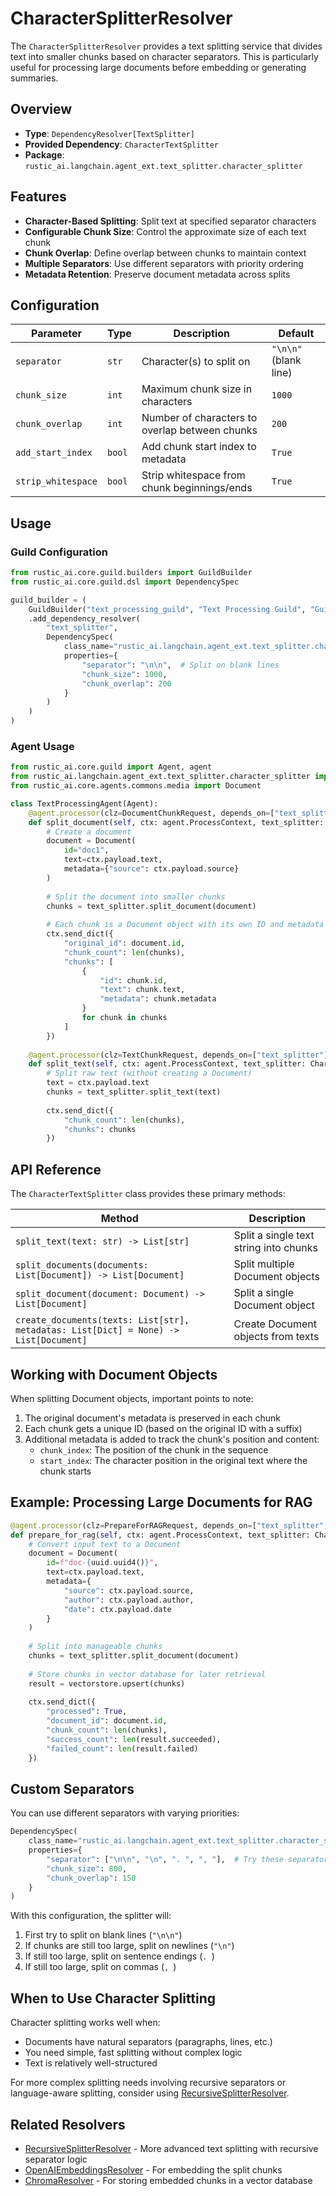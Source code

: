# CharacterSplitterResolver

The `CharacterSplitterResolver` provides a text splitting service that divides text into smaller chunks based on character separators. This is particularly useful for processing large documents before embedding or generating summaries.

## Overview

- **Type**: `DependencyResolver[TextSplitter]`
- **Provided Dependency**: `CharacterTextSplitter`
- **Package**: `rustic_ai.langchain.agent_ext.text_splitter.character_splitter`

## Features

- **Character-Based Splitting**: Split text at specified separator characters
- **Configurable Chunk Size**: Control the approximate size of each text chunk
- **Chunk Overlap**: Define overlap between chunks to maintain context
- **Multiple Separators**: Use different separators with priority ordering
- **Metadata Retention**: Preserve document metadata across splits

## Configuration

| Parameter | Type | Description | Default |
|-----------|------|-------------|---------|
| `separator` | `str` | Character(s) to split on | `"\n\n"` (blank line) |
| `chunk_size` | `int` | Maximum chunk size in characters | `1000` |
| `chunk_overlap` | `int` | Number of characters to overlap between chunks | `200` |
| `add_start_index` | `bool` | Add chunk start index to metadata | `True` |
| `strip_whitespace` | `bool` | Strip whitespace from chunk beginnings/ends | `True` |

## Usage

### Guild Configuration

```python
from rustic_ai.core.guild.builders import GuildBuilder
from rustic_ai.core.guild.dsl import DependencySpec

guild_builder = (
    GuildBuilder("text_processing_guild", "Text Processing Guild", "Guild with text processing capabilities")
    .add_dependency_resolver(
        "text_splitter",
        DependencySpec(
            class_name="rustic_ai.langchain.agent_ext.text_splitter.character_splitter.CharacterSplitterResolver",
            properties={
                "separator": "\n\n",  # Split on blank lines
                "chunk_size": 1000,
                "chunk_overlap": 200
            }
        )
    )
)
```

### Agent Usage

```python
from rustic_ai.core.guild import Agent, agent
from rustic_ai.langchain.agent_ext.text_splitter.character_splitter import CharacterTextSplitter
from rustic_ai.core.agents.commons.media import Document

class TextProcessingAgent(Agent):
    @agent.processor(clz=DocumentChunkRequest, depends_on=["text_splitter"])
    def split_document(self, ctx: agent.ProcessContext, text_splitter: CharacterTextSplitter):
        # Create a document
        document = Document(
            id="doc1",
            text=ctx.payload.text,
            metadata={"source": ctx.payload.source}
        )
        
        # Split the document into smaller chunks
        chunks = text_splitter.split_document(document)
        
        # Each chunk is a Document object with its own ID and metadata
        ctx.send_dict({
            "original_id": document.id,
            "chunk_count": len(chunks),
            "chunks": [
                {
                    "id": chunk.id,
                    "text": chunk.text,
                    "metadata": chunk.metadata
                }
                for chunk in chunks
            ]
        })
        
    @agent.processor(clz=TextChunkRequest, depends_on=["text_splitter"])
    def split_text(self, ctx: agent.ProcessContext, text_splitter: CharacterTextSplitter):
        # Split raw text (without creating a Document)
        text = ctx.payload.text
        chunks = text_splitter.split_text(text)
        
        ctx.send_dict({
            "chunk_count": len(chunks),
            "chunks": chunks
        })
```

## API Reference

The `CharacterTextSplitter` class provides these primary methods:

| Method | Description |
|--------|-------------|
| `split_text(text: str) -> List[str]` | Split a single text string into chunks |
| `split_documents(documents: List[Document]) -> List[Document]` | Split multiple Document objects |
| `split_document(document: Document) -> List[Document]` | Split a single Document object |
| `create_documents(texts: List[str], metadatas: List[Dict] = None) -> List[Document]` | Create Document objects from texts |

## Working with Document Objects

When splitting Document objects, important points to note:

1. The original document's metadata is preserved in each chunk
2. Each chunk gets a unique ID (based on the original ID with a suffix)
3. Additional metadata is added to track the chunk's position and content:
   - `chunk_index`: The position of the chunk in the sequence
   - `start_index`: The character position in the original text where the chunk starts

## Example: Processing Large Documents for RAG

```python
@agent.processor(clz=PrepareForRAGRequest, depends_on=["text_splitter", "vectorstore"])
def prepare_for_rag(self, ctx: agent.ProcessContext, text_splitter: CharacterTextSplitter, vectorstore: VectorStore):
    # Convert input text to a Document
    document = Document(
        id=f"doc-{uuid.uuid4()}",
        text=ctx.payload.text,
        metadata={
            "source": ctx.payload.source,
            "author": ctx.payload.author,
            "date": ctx.payload.date
        }
    )
    
    # Split into manageable chunks
    chunks = text_splitter.split_document(document)
    
    # Store chunks in vector database for later retrieval
    result = vectorstore.upsert(chunks)
    
    ctx.send_dict({
        "processed": True,
        "document_id": document.id,
        "chunk_count": len(chunks),
        "success_count": len(result.succeeded),
        "failed_count": len(result.failed)
    })
```

## Custom Separators

You can use different separators with varying priorities:

```python
DependencySpec(
    class_name="rustic_ai.langchain.agent_ext.text_splitter.character_splitter.CharacterSplitterResolver",
    properties={
        "separator": ["\n\n", "\n", ". ", ", "],  # Try these separators in order
        "chunk_size": 800,
        "chunk_overlap": 150
    }
)
```

With this configuration, the splitter will:
1. First try to split on blank lines (`"\n\n"`)
2. If chunks are still too large, split on newlines (`"\n"`)
3. If still too large, split on sentence endings (`. `)
4. If still too large, split on commas (`, `)

## When to Use Character Splitting

Character splitting works well when:

- Documents have natural separators (paragraphs, lines, etc.)
- You need simple, fast splitting without complex logic
- Text is relatively well-structured

For more complex splitting needs involving recursive separators or language-aware splitting, consider using [RecursiveSplitterResolver](recursive_splitter.md).

## Related Resolvers

- [RecursiveSplitterResolver](recursive_splitter.md) - More advanced text splitting with recursive separator logic
- [OpenAIEmbeddingsResolver](openai_embeddings.md) - For embedding the split chunks
- [ChromaResolver](../chroma/chroma_resolver.md) - For storing embedded chunks in a vector database 